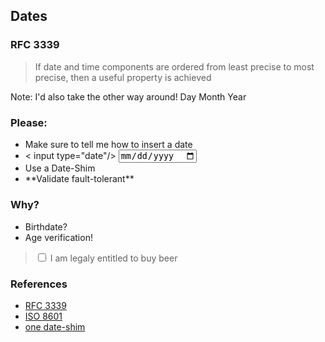 ## Dates



### RFC 3339

> If date and time components are ordered from least precise to most
> precise, then a useful property is achieved

Note: I'd also take the other way around! Day Month Year



### Please:

* <!-- .element: class="fragment" --> Make sure to tell me how to insert a date
* <!-- .element: class="fragment" --> &lt; input type="date"/&gt; <input type=date>
* <!-- .element: class="fragment" --> Use a Date-Shim
* <!-- .element: class="fragment" --> **Validate fault-tolerant**



### Why?

* <!-- .element: class="fragment" --> Birthdate?
* <!-- .element: class="fragment" --> Age verification!

> <!-- .element: class="fragment" --> <label><input type="checkbox"> I am legaly entitled to buy beer</label>



### References

* [RFC 3339](https://tools.ietf.org/html/rfc3339)
* [ISO 8601](https://en.wikipedia.org/wiki/ISO_8601)
* [one date-shim](https://stackoverflow.com/questions/18020950/how-to-make-input-type-date-supported-on-all-browsers-any-alternatives)
